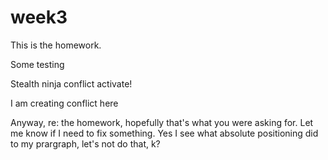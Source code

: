 # week3

This is the homework.

Some testing

Stealth ninja conflict activate!

I am creating conflict here

Anyway, re: the homework, hopefully that's what you were asking for.  Let me know if I need to fix something.  Yes I see what absolute positioning did to my prargraph, let's not do that, k?
